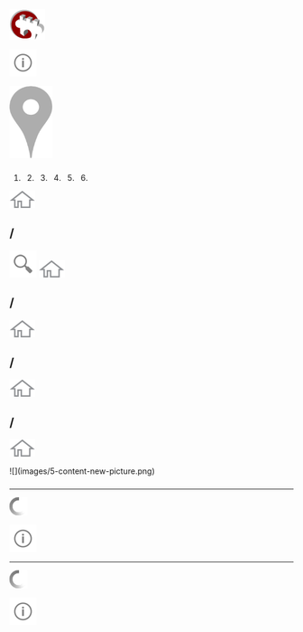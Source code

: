 ![](images/wlm-logo-cropped.png)

<span class="page-link">![](images/2-action-about.png)</span>

<img src="images/intro-location-icon.png" height="128" />

### 

<a href="#" class="back"></a>

### 

### 

<span class="page-link"></span>

### 

<a href="#" class="back"></a>

1.  2.  3.  4.  5.  6.  

<a href="#" class="back"></a>

<span class="page-link"><img src="images/home.png" class="home" /></span>

### 

<a href="#" class="back"></a>

<span class="selected"></span> / <span class="page-link"></span>
----------------------------------------------------------------

<span class="show-search">![](images/2-action-search.png)</span> <span class="page-link"><img src="images/home.png" class="home" /></span>

<a href="#" class="cancel-search back"></a>

<!-- -->

<a href="#" class="back"></a>

<span class="page-link"></span> / <span class="selected"></span>
----------------------------------------------------------------

<span class="page-link"><img src="images/home.png" class="home" /></span>

<a href="#" class="back"></a>

<span class="selected"></span> / <span class="page-link"></span>
----------------------------------------------------------------

<span class="page-link"><img src="images/home.png" class="home" /></span>

<a href="#" class="back"></a>

<span class="page-link"></span> / <span class="selected"></span>
----------------------------------------------------------------

<span class="page-link"><img src="images/home.png" class="home" /></span>

<a href="#" class="back"></a>

<a href="#" class="back"></a>

<a href="#" class="back"></a>

<span class="page-link upload">  
![](images/5-content-new-picture.png)</span>

<a href="#" class="back"></a>

### 

<span id="settings-user-name"></span>

<a href="#" class="back"></a>

-   -   -   

<img src="images/loader.gif" id="login-status-spinner" />

<span class="about-link page-link">![](images/2-action-about.png)</span>

-   -   -   

<a href="#" class="back"></a>

![](images/loader.gif)

<a href="#" class="back"></a>

<span class="about-link page-link">![](images/2-action-about.png)</span>
